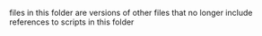 files in this folder are versions of other files that no longer include references to scripts in this folder
